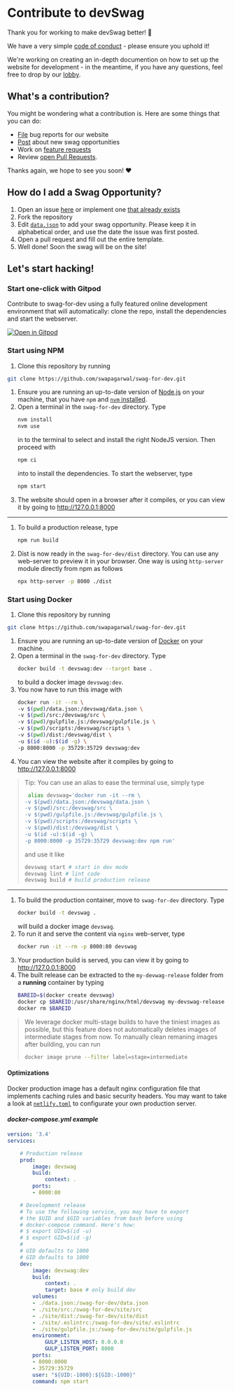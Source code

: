 # Contribute to devSwag

Thank you for working to make devSwag better! 🎉

We have a very simple [code of conduct](https://github.com/swapagarwal/swag-for-dev/tree/master/CODE_OF_CONDUCT.md) - please ensure you uphold it!

We're working on creating an in-depth documention on how to set up the website for development - in the meantime, if you have any questions, feel free to drop by our [lobby](https://gitter.im/swag-for-dev/Lobby).

## What's a contribution?

You might be wondering what a contribution is. Here are some things that you can do:

- [File](https://github.com/swapagarwal/swag-for-dev/issues/new?template=---issue-website.md) bug reports for our website
- [Post](https://github.com/swapagarwal/swag-for-dev/issues/new?template=----new-swag-opportunity.md) about new swag opportunities
- Work on [feature requests](https://github.com/swapagarwal/swag-for-dev/issues?q=is%3Aissue+is%3Aopen+sort%3Aupdated-desc+label%3A%22help+wanted%22)
- Review [open Pull Requests](https://github.com/swapagarwal/swag-for-dev/pulls?q=is%3Apr+is%3Aopen+sort%3Aupdated-desc).

Thanks again, we hope to see you soon! ❤

## How do I add a Swag Opportunity?

1. Open an issue [here](https://github.com/swapagarwal/swag-for-dev/issues/new?template=----new-swag-opportunity.md) or implement one [that already exists](https://github.com/swapagarwal/swag-for-dev/labels/%3Atada%3A%20new%20swag)
2. Fork the repository
3. Edit [`data.json`](data.json) to add your swag opportunity. Please keep it in alphabetical order, and use the date the issue was first posted.
4. Open a pull request and fill out the entire template.
5. Well done! Soon the swag will be on the site!

## Let's start hacking!

### Start one-click with Gitpod

Contribute to swag-for-dev using a fully featured online development environment that will automatically: clone the repo, install the dependencies and start the webserver.

[![Open in Gitpod](https://gitpod.io/button/open-in-gitpod.svg)](https://gitpod.io/#https://github.com/swapagarwal/swag-for-dev)

### Start using NPM

1. Clone this repository by running
```sh
git clone https://github.com/swapagarwal/swag-for-dev.git
```
1. Ensure you are running an up-to-date version of [Node.js](https://nodejs.org/en/download/package-manager/) on your machine, that you have `npm` and [`nvm` installed](https://github.com/nvm-sh/nvm).
1. Open a terminal in the `swag-for-dev` directory. Type
    ```sh
    nvm install
    nvm use
    ```
    in to the terminal to select and install the right NodeJS version. Then proceed with
    ```sh
    npm ci
    ```
    into to install the dependencies. To start the webserver, type
    ```sh
    npm start
    ```
1. The website should open in a browser after it compiles, or you can view it by going to http://127.0.0.1:8000

---

1. To build a production release, type
    ```sh
    npm run build
    ```
1. Dist is now ready in the `swag-for-dev/dist` directory. You can use any web-server to preview it in your browser. One way is using `http-server` module directly from npm as follows
    ```sh
    npx http-server -p 8000 ./dist
    ```

### Start using Docker

1. Clone this repository by running
```sh
git clone https://github.com/swapagarwal/swag-for-dev.git
```
1. Ensure you are running an up-to-date version of [Docker](https://docs.docker.com/install/) on your machine.
1. Open a terminal in the `swag-for-dev` directory. Type
    ```sh
    docker build -t devswag:dev --target base .
    ```
    to build a docker image `devswag:dev`.
1. You now have to run this image with
    ```sh
    docker run -it --rm \
    -v $(pwd)/data.json:/devswag/data.json \
    -v $(pwd)/src:/devswag/src \
    -v $(pwd)/gulpfile.js:/devswag/gulpfile.js \
    -v $(pwd)/scripts:/devswag/scripts \
    -v $(pwd)/dist:/devswag/dist \
    -u $(id -u):$(id -g) \
    -p 8000:8000 -p 35729:35729 devswag:dev
    ```
1. You can view the website after it compiles by going to http://127.0.0.1:8000

> Tip: You can use an alias to ease the terminal use, simply type
> ```sh
>  alias devswag='docker run -it --rm \
> -v $(pwd)/data.json:/devswag/data.json \
> -v $(pwd)/src:/devswag/src \
> -v $(pwd)/gulpfile.js:/devswag/gulpfile.js \
> -v $(pwd)/scripts:/devswag/scripts \
> -v $(pwd)/dist:/devswag/dist \
> -u $(id -u):$(id -g) \
> -p 8000:8000 -p 35729:35729 devswag:dev npm run'
> ```
> and use it like
> ```sh
> devswag start # start in dev mode
> devswag lint # lint code
> devswag build # build production release
> ```

---

1. To build the production container, move to `swag-for-dev` directory. Type
    ```sh
    docker build -t devswag .
    ```
    will build a docker image `devswag`.
1. To run it and serve the content via `nginx` web-server, type
    ```sh
    docker run -it --rm -p 8000:80 devswag
    ```
1. Your production build is served, you can view it by going to http://127.0.0.1:8000
1. The built release can be extracted to the `my-devwag-release` folder from a **running** container by typing
    ```sh
    BAREID=$(docker create devswag)
    docker cp $BAREID:/usr/share/nginx/html/devswag my-devswag-release
    docker rm $BAREID
    ```

> We leverage docker multi-stage builds to have the tiniest images as possible, but this feature does not automatically deletes images of intermediate stages from now. To manually clean remaning images after building, you can run
> ```sh
> docker image prune --filter label=stage=intermediate
> ```

#### Optimizations

Docker production image has a default nginx configuration file that implements caching rules and basic security headers. You may want to take a look at [`netlify.toml`](https://github.com/swapagarwal/swag-for-dev/blob/master/netlify.toml) to configurate your own production server.

#### _docker-compose.yml example_

```yaml
version: '3.4'
services:

    # Production release
    prod:
        image: devswag
        build:
            context: .
        ports:
        - 8000:80

    # Development release
    # To use the following service, you may have to export
    # the $UID and $GID variables from bash before using
    # docker-compose command. Here's how:
    # $ export UID=$(id -u)
    # $ export GID=$(id -g)
    #
    # UID defaults to 1000
    # GID defaults to 1000
    dev:
        image: devswag:dev
        build:
            context: .
            target: base # only build dev
        volumes:
        - ./data.json:/swag-for-dev/data.json
        - ./site/src:/swag-for-dev/site/src
        - ./site/dist:/swag-for-dev/site/dist
        - ./site/.eslintrc:/swag-for-dev/site/.eslintrc
        - ./site/gulpfile.js:/swag-for-dev/site/gulpfile.js
        environment:
            GULP_LISTEN_HOST: 0.0.0.0
            GULP_LISTEN_PORT: 8000
        ports:
        - 8000:8000
        - 35729:35729
        user: "${UID:-1000}:${GID:-1000}"
        command: npm start
```
